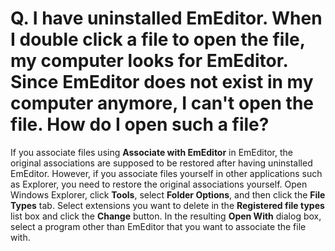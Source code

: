 # Q. I have uninstalled EmEditor. When I double click a file to open the file, my computer looks for EmEditor. Since EmEditor does not exist in my computer anymore, I can't open the file. How do I open such a file?

If you associate files using **Associate with EmEditor** in EmEditor, the original associations are supposed to be restored
after having uninstalled EmEditor.
However, if you associate files yourself in other applications such as Explorer, you need to restore the
original associations yourself. Open Windows Explorer, click **Tools**, select **Folder Options**,
and then click the **File Types** tab.
Select extensions you want to delete in the **Registered file types** list
box and click the **Change** button.
In the resulting **Open With** dialog box, select a program other than EmEditor that you want to associate the file with.
